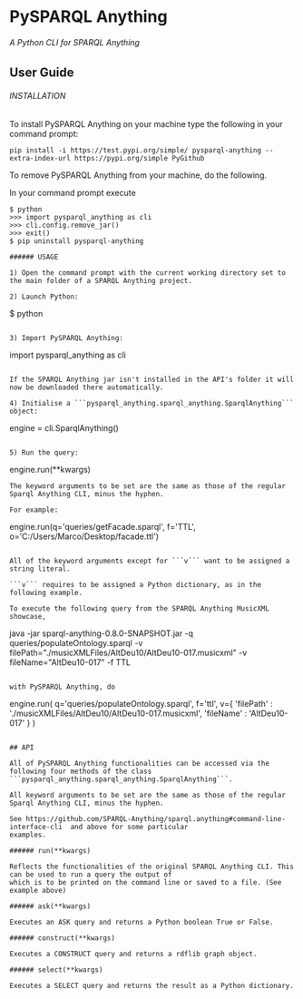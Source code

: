 # PySPARQL Anything
###### A Python CLI for SPARQL Anything

## User Guide

###### INSTALLATION 

To install PySPARQL Anything on your machine type the following in your command prompt:
```
pip install -i https://test.pypi.org/simple/ pysparql-anything --extra-index-url https://pypi.org/simple PyGithub
```

To remove PySPARQL Anything from your machine, do the following.

In your command prompt execute
```
$ python
>>> import pysparql_anything as cli
>>> cli.config.remove_jar()
>>> exit()
$ pip uninstall pysparql-anything

###### USAGE

1) Open the command prompt with the current working directory set to the main folder of a SPARQL Anything project.

2) Launch Python: 
```
$ python 
```
   
3) Import PySPARQL Anything: 
```
import pysparql_anything as cli
```

If the SPARQL Anything jar isn't installed in the API's folder it will now be downloaded there automatically.

4) Initialise a ```pysparql_anything.sparql_anything.SparqlAnything``` object:
``` 
engine = cli.SparqlAnything()
```

5) Run the query:
```
engine.run(**kwargs)
```
The keyword arguments to be set are the same as those of the regular Sparql Anything CLI, minus the hyphen. 

For example:
```
engine.run(q='queries/getFacade.sparql', f='TTL', o='C:/Users/Marco/Desktop/facade.ttl')
```

All of the keyword arguments except for ```v``` want to be assigned a string literal. 

```v``` requires to be assigned a Python dictionary, as in the following example.

To execute the following query from the SPARQL Anything MusicXML showcase,
```
java -jar sparql-anything-0.8.0-SNAPSHOT.jar -q queries/populateOntology.sparql -v filePath="./musicXMLFiles/AltDeu10/AltDeu10-017.musicxml" -v fileName="AltDeu10-017" -f TTL
```

with PySPARQL Anything, do
```
engine.run(
    q='queries/populateOntology.sparql',
    f='ttl',
    v={
        'filePath' : './musicXMLFiles/AltDeu10/AltDeu10-017.musicxml',
        'fileName' : 'AltDeu10-017'
    }
)
```

## API

All of PySPARQL Anything functionalities can be accessed via the following four methods of the class 
```pysparql_anything.sparql_anything.SparqlAnything```.

All keyword arguments to be set are the same as those of the regular Sparql Anything CLI, minus the hyphen.

See https://github.com/SPARQL-Anything/sparql.anything#command-line-interface-cli  and above for some particular
examples.

###### run(**kwargs)

Reflects the functionalities of the original SPARQL Anything CLI. This can be used to run a query the output of
which is to be printed on the command line or saved to a file. (See example above)

###### ask(**kwargs)

Executes an ASK query and returns a Python boolean True or False.

###### construct(**kwargs)

Executes a CONSTRUCT query and returns a rdflib graph object.

###### select(**kwargs)

Executes a SELECT query and returns the result as a Python dictionary. 